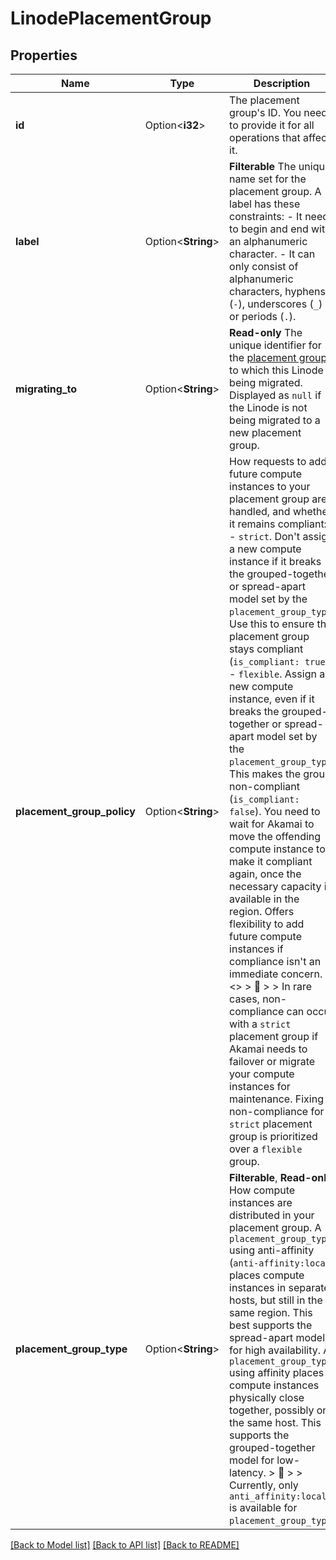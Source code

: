 # LinodePlacementGroup

## Properties

Name | Type | Description | Notes
------------ | ------------- | ------------- | -------------
**id** | Option<**i32**> | The placement group's ID. You need to provide it for all operations that affect it. | [optional]
**label** | Option<**String**> | __Filterable__ The unique name set for the placement group. A label has these constraints:  - It needs to begin and end with an alphanumeric character. - It can only consist of alphanumeric characters, hyphens (`-`), underscores (`_`) or periods (`.`). | [optional]
**migrating_to** | Option<**String**> | __Read-only__ The unique identifier for the [placement group](https://techdocs.akamai.com/cloud-computing/docs/work-with-placement-groups) to which this Linode is being migrated. Displayed as `null` if the Linode is not being migrated to a new placement group. | [optional][readonly]
**placement_group_policy** | Option<**String**> | How requests to add future compute instances to your placement group are handled, and whether it remains compliant:  - `strict`. Don't assign a new compute instance if it breaks the grouped-together or spread-apart model set by the `placement_group_type`. Use this to ensure the placement group stays compliant (`is_compliant: true`). - `flexible`. Assign a new compute instance, even if it breaks the grouped-together or spread-apart model set by the `placement_group_type`. This makes the group non-compliant (`is_compliant: false`). You need to wait for Akamai to move the offending compute instance to make it compliant again, once the necessary capacity is available in the region. Offers flexibility to add future compute instances if compliance isn't an immediate concern.  <<LB>>  > 📘 > > In rare cases, non-compliance can occur with a `strict` placement group if Akamai needs to failover or migrate your compute instances for maintenance. Fixing non-compliance for a `strict` placement group is prioritized over a `flexible` group. | [optional]
**placement_group_type** | Option<**String**> | __Filterable__, __Read-only__ How compute instances are distributed in your placement group. A `placement_group_type` using anti-affinity (`anti-affinity:local`) places compute instances in separate hosts, but still in the same region. This best supports the spread-apart model for high availability. A `placement_group_type` using affinity places compute instances physically close together, possibly on the same host. This supports the grouped-together model for low-latency.  > 📘 > > Currently, only `anti_affinity:local` is available for `placement_group_type`. | [optional][readonly]

[[Back to Model list]](../README.md#documentation-for-models) [[Back to API list]](../README.md#documentation-for-api-endpoints) [[Back to README]](../README.md)


